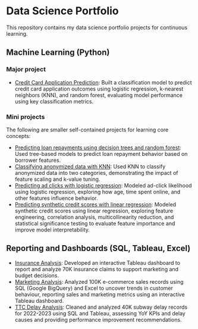 # Data Science Portfolio

This repository contains my data science portfolio projects for continuous learning.
  
## Machine Learning (Python)
### Major project
* [Credit Card Application Prediction](https://github.com/astrosica/data-science-portfolio/blob/main/Machine%20Learning/Projects/Credit%20Card%20Application%20Prediction/Credit%20Card%20Approval.ipynb): Built a classification model to predict credit card application outcomes using logistic regression, k-nearest neighbors (KNN), and random forest, evaluating model performance using key classification metrics.

### Mini projects
The following are smaller self-contained projects for learning core concepts:
* [Predicting loan repayments using decision trees and random forest](https://github.com/astrosica/data-science-portfolio/blob/main/Machine%20Learning/Learning/Decision%20Trees%20and%20Random%20Forests/Decision%20Trees%20and%20Random%20Forests.ipynb): Used tree-based models to predict loan repayment behavior based on borrower features.
* [Classifying anonymized data with KNN](https://github.com/astrosica/data-science-portfolio/blob/main/Machine%20Learning/Learning/KNN/KNN.ipynb): Used KNN to classify anonymized data into two categories, demonstrating the impact of feature scaling and k-value tuning.
* [Predicting ad clicks with logistic regression](https://github.com/astrosica/data-science-portfolio/blob/main/Machine%20Learning/Learning/Logistic%20Regression/Logistic%20Regression.ipynb): Modeled ad-click likelihood using logistic regression, exploring how age, time spent online, and other features influence behavior.
* [Predicting synthetic credit scores with linear regression](https://github.com/astrosica/data-science-portfolio/blob/main/Machine%20Learning/Learning/Logistic%20Regression/Logistic%20Regression.ipynb): Modeled synthetic credit scores using linear regression, exploring feature engineering, correlation analysis, multicollinearity reduction, and statistical significance testing to evaluate feature importance and improve model interpretability.


## Reporting and Dashboards (SQL, Tableau, Excel)

* [Insurance Analysis](https://github.com/astrosica/data-science-portfolio/tree/main/Reporting%20and%20Dashboards/Insurance%20Claims%20Analysis): Developed an interactive Tableau dashboard to report and analyze 70K insurance claims to support marketing and budget decisions.
* [Marketing Analysis](https://github.com/astrosica/data-science-portfolio/tree/main/Reporting%20and%20Dashboards/e-Commerce%20Marketing%20Analysis): Analyzed 100K e-commerce sales records using SQL (Google BigQuery) and Excel to uncover trends in customer behaviour, reporting sales and marketing metrics using an interactive Tableau dashboard.
* [TTC Delay Analysis](https://github.com/astrosica/data-science-portfolio/tree/main/Reporting%20and%20Dashboards/TTC%20Delay%20Analysis): Cleaned and analyzed 40K subway delay records for 2022-2023 using SQL and Tableau, assessing YoY KPIs and delay causes and providing performance improvement recommendations.
